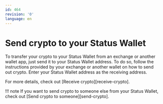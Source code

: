 ```yaml
---
id: 464
revision: '0'
language: en
---
```


# Send crypto to your Status Wallet

To transfer your crypto to your Status Wallet from an exchange or another wallet app, just send it to your Status Wallet address. To do so, follow the instructions provided by your exchange or another wallet on how to send out crypto. Enter your Status Wallet address as the receiving address.

For more details, check out [Receive crypto][receive-crypto].

!!! note
If you want to send crypto to someone else from your Status Wallet, check out [Send crypto to someone][send-crypto].
